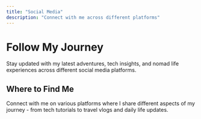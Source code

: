 ```yaml
---
title: "Social Media"
description: "Connect with me across different platforms"
---
```


# Follow My Journey

Stay updated with my latest adventures, tech insights, and nomad life experiences across different social media platforms.

## Where to Find Me

Connect with me on various platforms where I share different aspects of my journey - from tech tutorials to travel vlogs and daily life updates.